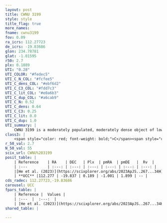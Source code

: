 ```yaml
---
layout: post
title: CWNU 3199
style: style
title_flag: true
more_names: 
fname: cwnu3199
fov: 0.09
ra_icrs: 112.27723
de_icrs: -19.83686
glon: 234.78781
glat: -1.01595
r50: 2.7
plx: 0.1889
UTI: "0.28"
UTI_COLOR: "#fedec5"
UTI_C_N_COL: "#fcfee5"
UTI_C_dens_COL: "#ebf6d2"
UTI_C_C3_COL: "#fdd7c3"
UTI_C_lit_COL: "#e0a6b3"
UTI_C_dup_COL: "#a6cab9"
UTI_C_N: 0.52
UTI_C_dens: 0.64
UTI_C_C3: 0.25
UTI_C_lit: 0.0
UTI_C_dup: 1.0
UTI_summary: |
    CWNU 3199 is a moderately populated, moderately dense object of low C3 quality. It was recently reported in the literature.
class3: |
    <span style="color: red; font-weight: bold;">C</span><span style="color: red; font-weight: bold;">C</span>
r_50_val: 2.7
N_50_val: 55
scix_url: CWNU%203199
posit_table: |
    | Reference    | RA    | DEC   | Plx  | pmRA  | pmDE   |  Rv  |
    | :---         | :---: | :---: | :---: | :---: | :---: | :---: |
    |[He et al. (2023)](https://scixplorer.org/abs/2023ApJS..267...34H) | 112.275 | -19.841 | 0.198 | -0.998 | 1.884 | -- |
    | **UCC** |112.277 | -19.837 | 0.189 | -1.001 | 1.899 | -- | 
cds_radec: 112.27723,-19.83686
carousel: UCC
fpars_table: |
    | Reference |  Values |
    | :---  |  :---:  |
    | [He et al. (2023)](https://scixplorer.org/abs/2023ApJS..267...34H) | `A0=2.55, m-M=14.3, logA=8.8` |
shared_table: |
    
---
```

